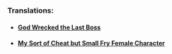 ### Translations:

- #### [God Wrecked the Last Boss](translations/n0088hz)
- #### [My Sort of Cheat but Small Fry Female Character](translations/N5334EV)